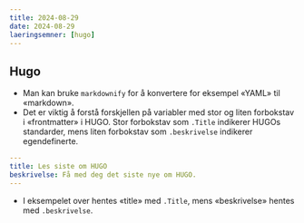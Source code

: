 ```yaml
---
title: 2024-08-29
date: 2024-08-29
laeringsemner: [hugo]
---
```


## Hugo
* Man kan bruke `markdownify` for å konvertere for eksempel «YAML» til «markdown».
* Det er viktig å forstå forskjellen på variabler med stor og liten forbokstav i «frontmatter» i HUGO. Stor forbokstav som `.Title` indikerer HUGOs standarder, mens liten forbokstav som `.beskrivelse` indikerer egendefinerte.
```yaml
---
title: Les siste om HUGO
beskrivelse: Få med deg det siste nye om HUGO.
---
```
* I eksempelet over hentes «title» med `.Title`, mens «beskrivelse» hentes med `.beskrivelse`.
